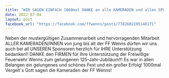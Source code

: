 ```yaml
---
title: "WIR SAGEN EINFACH 1000mal DANKE an alle KAMERADEN und allen SPONSOREN zum gelungenen 125-Jahr-Jubiläum"
date: 2022-07-04
layout: post
facebook_url: "https://facebook.com/ffwenns/posts/7782602195148171"
---
```


Neben der mustergültigen Zusammenarbeit und hervorragenden Mitarbeit ALLER KAMERADEN/INNEN von jung bis alt der FF Wenns dürfen wir uns auch bei all UNSEREN Sponsoren herzlich für IHRE Unterstützung bedanken!! DANKE den FIRMEN für Ihre Unterstützung der Freiwillige Feuerwehr Wenns zum gelungenen 125-Jahr-Jubiläum!!! Es war in allen Belangen ein gelungenes und schönes Fest und ein großer Erfolg! 1000mal Vergelt´s Gott sagen die Kameraden der FF Wenns!